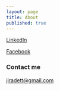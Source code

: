 ```yaml
---
layout: page
title: About
published: true
---
```


[LinkedIn](th.linkedin.com/in/jiradett/)

[Facebook](https://www.facebook.com/jiradett)


### Contact me

[jiradett@gmail.com](mailto:jiradett@gmail.com)